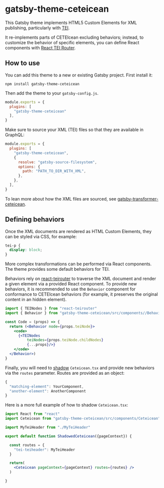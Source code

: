 # gatsby-theme-ceteicean

This Gatsby theme implements HTML5 Custom Elements for XML publishing, particularly with [TEI](https://tei-c.org).

It re-implements parts of CETEIcean excluding behaviors; instead, to customize the behavior of specific elements,
you can define React components with [React TEI Router](https://github.com/pfefferniels/react-teirouter).

## How to use

You can add this theme to a new or existing Gatsby project. First install it:

```shell
npm install gatsby-theme-ceteicean
```

Then add the theme to your `gatsby-config.js`.

```javascript
module.exports = {
  plugins: [
    "gatsby-theme-ceteicean"
  ],
}
```

Make sure to source your XML (TEI) files so that they are available in GraphQL:

```js
module.exports = {
  plugins: [
    "gatsby-theme-ceteicean",
    {
      resolve: "gatsby-source-filesystem",
      options: {
        path: "PATH_TO_DIR_WITH_XML",
      },
    },
  ],
}
```

To lean more about how the XML files are sourced, see [gatsby-transformer-ceteicean](https://github.com/raffazizzi/gatsby-transformer-ceteicean/).

## Defining behaviors

Once the XML documents are rendered as HTML Custom Elements, they can be styled via CSS, for example:

```css
tei-p {
  display: block;
}
```

More complex transformations can be performed via React components. The theme provides some default behaviors for TEI.

Behaviors rely on [react-teirouter](https://github.com/pfefferniels/react-teirouter) to traverse the XML document and
render a given element via a provided React component. To provide new behaviors, it is recommended to use the `Behavior` 
component for conformance to CETEIcean behaviors (for example, it preserves the original content in an hidden element).

```jsx
import { TEINodes } from "react-teirouter"
import { Behavior } from "gatsby-theme-ceteicean/src/components//Behavior"

const Code = (props) => {
  return (<Behavior node={props.teiNode}>
    <code>
      {<TEINodes 
          teiNodes={props.teiNode.childNodes}
          {...props}/>}
    </code>
  </Behavior>)
}
```

Finally, you will need to [shadow](https://www.gatsbyjs.com/docs/how-to/plugins-and-themes/shadowing/) `Ceteicean.tsx`
and provide new behaviors via the `routes` parameter. Routes are provided as an object:

```js
{
  "matching-element": YourComponent,
  "another-element": AnotherComponent
}
```

Here is a more full example of how to shadow `Ceteicean.tsx`:

```jsx
import React from "react"
import Ceteicean from "gatsby-theme-ceteicean/src/components/Ceteicean"

import MyTeiHeader from "./MyTeiHeader"

export default function ShadowedCeteicean({pageContext}) {

  const routes = {
    "tei-teiheader": MyTeiHeader
  }

  return(
    <Ceteicean pageContext={pageContext} routes={routes} />
  )

}
```
